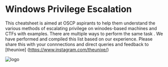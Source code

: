 # Windows Privilege Escalation
This cheatsheet is aimed at OSCP aspirants to help them understand the  various methods of escalating privilege on winodes-based machines and CTFs with examples. There are multiple ways to perform the same task . We have performed and compiled this list based on our experience. Please share this with your connnections and direct queries and feedback to [theunixe]
(https://www.instagram.com/theunixe/)

![logo](https://user-images.githubusercontent.com/76448381/209891171-f426cf8d-bcfe-4c4a-bca7-97c7bf180355.png)
